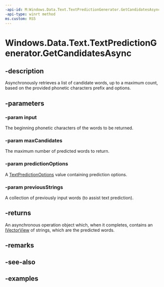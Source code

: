 ```yaml
---
-api-id: M:Windows.Data.Text.TextPredictionGenerator.GetCandidatesAsync(System.String,System.UInt32,Windows.Data.Text.TextPredictionOptions,Windows.Foundation.Collections.IIterable{System.String})
-api-type: winrt method
ms.custom: RS5
---
```


<!-- Method syntax.
public IAsyncOperation<IVectorView<string>> TextPredictionGenerator.GetCandidatesAsync(String input, UInt32 maxCandidates, TextPredictionOptions predictionOptions, IIterable<String> previousStrings)
-->

# Windows.Data.Text.TextPredictionGenerator.GetCandidatesAsync

## -description
Asynchronously retrieves a list of candidate words, up to a maximum count, based on the provided phonetic characters prefix and options.

## -parameters

### -param input
The beginning phonetic characters of the words to be returned.

### -param maxCandidates
The maximum number of predicted words to return.

### -param predictionOptions
A [TextPredictionOptions](textpredictionoptions.md) value containing prediction options.

### -param previousStrings
A collection of previously input words (to assist text prediction).

## -returns
An asynchronous operation object which, when it completes, contains an [IVectorView](http://msdn.microsoft.com/library/644aa3d0-6f4d-406e-9adc-7f02fe575e90) of strings, which are the predicted words.

## -remarks

## -see-also

## -examples

